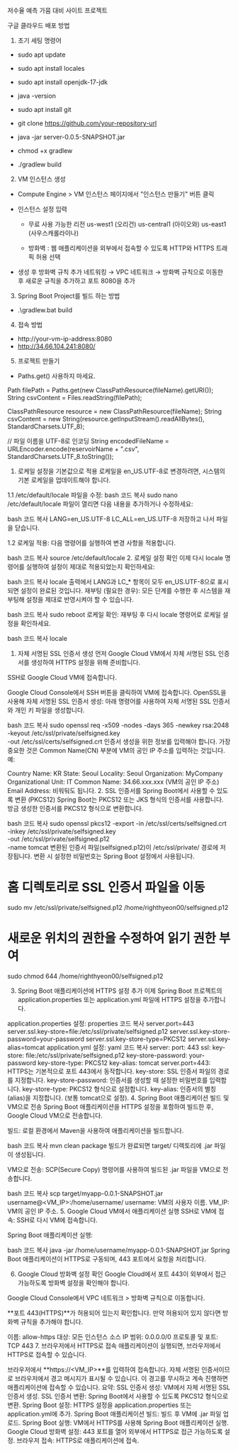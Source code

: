 저수율 예측 가뭄 대비 사이트 프로젝트




구글 클라우드 배포 방법

1. 초기 세팅 명령어
- sudo apt update
- sudo apt install locales
- sudo apt install openjdk-17-jdk
- java -version
- sudo apt install git
- git clone https://github.com/your-repository-url

- java -jar server-0.0.5-SNAPSHOT.jar


- chmod +x gradlew
- ./gradlew build


2. VM 인스턴스 생성
- Compute Engine > VM 인스턴스 페이지에서 "인스턴스 만들기" 버튼 클릭
- 인스턴스 설정 입력
  - 무료 사용 가능한 리전
      us-west1 (오리건)
      us-central1 (아이오와)
      us-east1 (사우스캐롤라이나)

  - 방화벽 : 웹 애플리케이션을 외부에서 접속할 수 있도록 HTTP와 HTTPS 트래픽 허용 선택
  
- 생성 후 방화벽 규칙 추가
  네트워킹 → VPC 네트워크 → 방화벽 규칙으로 이동한 후 새로운 규칙을 추가하고 포트 8080을 추가

3. Spring Boot Project를 빌드 하는 방법
- .\gradlew.bat build

4. 접속 방법

- http://your-vm-ip-address:8080
- http://34.66.104.241:8080/ 

5. 프로젝트 만들기
- Paths.get() 사용하지 마세요.

Path filePath = Paths.get(new ClassPathResource(fileName).getURI());
String csvContent = Files.readString(filePath);


ClassPathResource resource = new ClassPathResource(fileName);
String csvContent = new String(resource.getInputStream().readAllBytes(), StandardCharsets.UTF_8);

// 파일 이름을 UTF-8로 인코딩
String encodedFileName = URLEncoder.encode(reservoirName + ".csv", StandardCharsets.UTF_8.toString());


1. 로케일 설정을 기본값으로 적용
   로케일을 en_US.UTF-8로 변경하려면, 시스템의 기본 로케일을 업데이트해야 합니다.

1.1 /etc/default/locale 파일을 수정:
bash
코드 복사
sudo nano /etc/default/locale
파일이 열리면 다음 내용을 추가하거나 수정하세요:

bash
코드 복사
LANG=en_US.UTF-8
LC_ALL=en_US.UTF-8
저장하고 나서 파일을 닫습니다.

1.2 로케일 적용:
다음 명령어를 실행하여 변경 사항을 적용합니다.

bash
코드 복사
source /etc/default/locale
2. 로케일 설정 확인
   이제 다시 locale 명령어를 실행하여 설정이 제대로 적용되었는지 확인하세요:

bash
코드 복사
locale
출력에서 LANG과 LC_* 항목이 모두 en_US.UTF-8으로 표시되면 설정이 완료된 것입니다.
재부팅 (필요한 경우): 모든 단계를 수행한 후 시스템을 재부팅해 설정을 제대로 반영시켜야 할 수 있습니다.

bash
코드 복사
sudo reboot
로케일 확인: 재부팅 후 다시 locale 명령어로 로케일 설정을 확인하세요.

bash
코드 복사
locale


1. 자체 서명된 SSL 인증서 생성
   먼저 Google Cloud VM에서 자체 서명된 SSL 인증서를 생성하여 HTTPS 설정을 위해 준비합니다.

SSH로 Google Cloud VM에 접속합니다.

Google Cloud Console에서 SSH 버튼을 클릭하여 VM에 접속합니다.
OpenSSL을 사용해 자체 서명된 SSL 인증서 생성: 아래 명령어를 사용하여 자체 서명된 SSL 인증서와 개인 키 파일을 생성합니다.

bash
코드 복사
sudo openssl req -x509 -nodes -days 365 -newkey rsa:2048 \
-keyout /etc/ssl/private/selfsigned.key \
-out /etc/ssl/certs/selfsigned.crt
인증서 생성을 위한 정보를 입력해야 합니다. 가장 중요한 것은 Common Name(CN) 부분에 VM의 공인 IP 주소를 입력하는 것입니다. 예:

Country Name: KR
State: Seoul
Locality: Seoul
Organization: MyCompany
Organizational Unit: IT
Common Name: 34.66.xxx.xxx (VM의 공인 IP 주소)
Email Address: 비워둬도 됩니다.
2. SSL 인증서를 Spring Boot에서 사용할 수 있도록 변환 (PKCS12)
   Spring Boot는 PKCS12 또는 JKS 형식의 인증서를 사용합니다. 방금 생성한 인증서를 PKCS12 형식으로 변환합니다.

bash
코드 복사
sudo openssl pkcs12 -export -in /etc/ssl/certs/selfsigned.crt \
-inkey /etc/ssl/private/selfsigned.key \
-out /etc/ssl/private/selfsigned.p12 \
-name tomcat
변환된 인증서 파일(selfsigned.p12)이 /etc/ssl/private/ 경로에 저장됩니다. 변환 시 설정한 비밀번호는 Spring Boot 설정에서 사용됩니다.

# 홈 디렉토리로 SSL 인증서 파일을 이동
sudo mv /etc/ssl/private/selfsigned.p12 /home/righthyeon00/selfsigned.p12

# 새로운 위치의 권한을 수정하여 읽기 권한 부여
sudo chmod 644 /home/righthyeon00/selfsigned.p12


3. Spring Boot 애플리케이션에 HTTPS 설정 추가
   이제 Spring Boot 프로젝트의 application.properties 또는 application.yml 파일에 HTTPS 설정을 추가합니다.

application.properties 설정:
properties
코드 복사
server.port=443
server.ssl.key-store=file:/etc/ssl/private/selfsigned.p12
server.ssl.key-store-password=your-password
server.ssl.key-store-type=PKCS12
server.ssl.key-alias=tomcat
application.yml 설정:
yaml
코드 복사
server:
port: 443
ssl:
key-store: file:/etc/ssl/private/selfsigned.p12
key-store-password: your-password
key-store-type: PKCS12
key-alias: tomcat
server.port=443: HTTPS는 기본적으로 포트 443에서 동작합니다.
key-store: SSL 인증서 파일의 경로를 지정합니다.
key-store-password: 인증서를 생성할 때 설정한 비밀번호를 입력합니다.
key-store-type: PKCS12 형식으로 설정합니다.
key-alias: 인증서의 별칭(alias)을 지정합니다. (보통 tomcat으로 설정).
4. Spring Boot 애플리케이션 빌드 및 VM으로 전송
   Spring Boot 애플리케이션을 HTTPS 설정을 포함하여 빌드한 후, Google Cloud VM으로 전송합니다.

빌드: 로컬 환경에서 Maven을 사용하여 애플리케이션을 빌드합니다.

bash
코드 복사
mvn clean package
빌드가 완료되면 target/ 디렉토리에 .jar 파일이 생성됩니다.

VM으로 전송: SCP(Secure Copy) 명령어를 사용하여 빌드된 .jar 파일을 VM으로 전송합니다.

bash
코드 복사
scp target/myapp-0.0.1-SNAPSHOT.jar username@<VM_IP>:/home/username/
username: VM의 사용자 이름.
VM_IP: VM의 공인 IP 주소.
5. Google Cloud VM에서 애플리케이션 실행
   SSH로 VM에 접속: SSH로 다시 VM에 접속합니다.

Spring Boot 애플리케이션 실행:

bash
코드 복사
java -jar /home/username/myapp-0.0.1-SNAPSHOT.jar
Spring Boot 애플리케이션이 HTTPS로 구동되며, 443 포트에서 요청을 처리합니다.

6. Google Cloud 방화벽 설정 확인
   Google Cloud에서 포트 443이 외부에서 접근 가능하도록 방화벽 설정을 확인해야 합니다.

Google Cloud Console에서 VPC 네트워크 > 방화벽 규칙으로 이동합니다.

**포트 443(HTTPS)**가 허용되어 있는지 확인합니다. 만약 허용되어 있지 않다면 방화벽 규칙을 추가해야 합니다.

이름: allow-https
대상: 모든 인스턴스
소스 IP 범위: 0.0.0.0/0
프로토콜 및 포트: TCP 443
7. 브라우저에서 HTTPS로 접속
   애플리케이션이 실행되면, 브라우저에서 HTTPS로 접속할 수 있습니다.

브라우저에서 **https://<VM_IP>**를 입력하여 접속합니다.
자체 서명된 인증서이므로 브라우저에서 경고 메시지가 표시될 수 있습니다. 이 경고를 무시하고 계속 진행하면 애플리케이션에 접속할 수 있습니다.
요약:
SSL 인증서 생성: VM에서 자체 서명된 SSL 인증서 생성.
SSL 인증서 변환: Spring Boot에서 사용할 수 있도록 PKCS12 형식으로 변환.
Spring Boot 설정: HTTPS 설정을 application.properties 또는 application.yml에 추가.
Spring Boot 애플리케이션 빌드: 빌드 후 VM에 .jar 파일 업로드.
Spring Boot 실행: VM에서 HTTPS를 사용해 Spring Boot 애플리케이션 실행.
Google Cloud 방화벽 설정: 443 포트를 열어 외부에서 HTTPS로 접근 가능하도록 설정.
브라우저 접속: HTTPS로 애플리케이션에 접속.